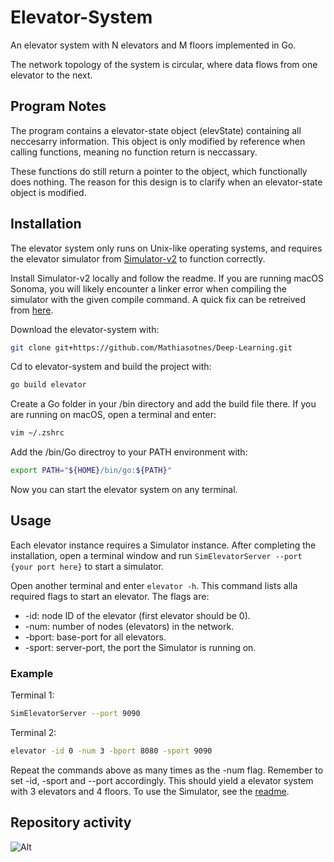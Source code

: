 # Elevator-System

An elevator system with N elevators and M floors implemented in Go.

The network topology of the system is circular, where data flows from one elevator to the next.

## Program Notes

The program contains a elevator-state object (elevState) containing all neccesarry information. This object is only modified by reference when calling functions, meaning no function return is neccassary.

These functions do still return a pointer to the object, which functionally does nothing. The reason for this design is to clarify when an elevator-state object is modified.

## Installation

The elevator system only runs on Unix-like operating systems, and requires the elevator simulator from [Simulator-v2](https://github.com/TTK4145/Simulator-v2) to function correctly.

Install Simulator-v2 locally and follow the readme. If you are running macOS Sonoma, you will likely encounter a linker error when compiling the simulator with the given compile command. A quick fix can be retreived from [here](https://forum.dlang.org/thread/jwmpdecwyazcrxphttoy@forum.dlang.org).

Download the elevator-system with:

```bash
git clone git+https://github.com/Mathiasotnes/Deep-Learning.git
```

Cd to elevator-system and build the project with:

```bash
go build elevator
```

Create a Go folder in your /bin directory and add the build file there. If you are running on macOS, open a terminal and enter:

```bash
vim ~/.zshrc
```

Add the /bin/Go directroy to your PATH environment with:

```zsh
export PATH="${HOME}/bin/go:${PATH}"
```

Now you can start the elevator system on any terminal.

## Usage

Each elevator instance requires a Simulator instance. After completing the installation, open a terminal window and run `SimElevatorServer --port {your port here}` to start a simulator.

Open another terminal and enter `elevator -h`. This command lists alla required flags to start an elevator. The flags are:

- -id: node ID of the elevator (first elevator should be 0).
- -num: number of nodes (elevators) in the network.
- -bport: base-port for all elevators.
- -sport: server-port, the port the Simulator is running on.

### Example

Terminal 1:

```bash
SimElevatorServer --port 9090
```

Terminal 2:

```bash
elevator -id 0 -num 3 -bport 8080 -sport 9090
```

Repeat the commands above as many times as the -num flag. Remember to set -id, -sport and --port accordingly. This should yield a elevator system with 3 elevators and 4 floors. To use the Simulator, see the [readme](https://github.com/TTK4145/Simulator-v2).

## Repository activity

![Alt](https://repobeats.axiom.co/api/embed/359927114a85e3f95cbe1c54958fd3158a42f3e8.svg "Repobeats analytics image")
